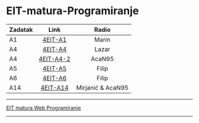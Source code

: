 # EIT-matura-Programiranje
| Zadatak        | Link       | Radio       | 
| ------------- |:-------------:|:-------------:|
| A1      | [4EIT-A1](https://github.com/mikikupus/4EIT-A1)|Marin|
| A4      | [4EIT-A4](https://github.com/mikikupus/4EIT-A4)|Lazar|
| A4      | [4EIT-A4-2](https://github.com/mikikupus/4EIT-A4-2)|AcaN95|
| A5      | [4EIT-A5](https://github.com/mikikupus/4EIT-A5)|Filip|
| A6      | [4EIT-A6](https://github.com/mikikupus/4EIT-A6)|Filip|
| A14     | [4EIT-A14](https://github.com/mikikupus/4EIT-A14)|Mirjanić & AcaN95|

______________________________
[EIT matura Web Programiranje](https://github.com/Veljko28/EIT-Matura)
______________________________
